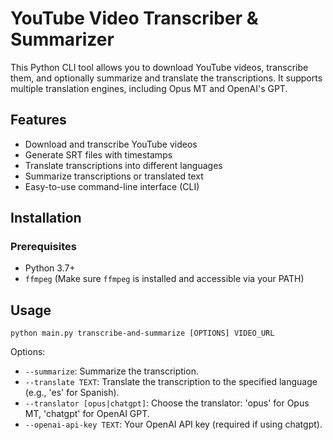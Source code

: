 # YouTube Video Transcriber & Summarizer

This Python CLI tool allows you to download YouTube videos, transcribe them, and optionally summarize and translate the transcriptions. It supports multiple translation engines, including Opus MT and OpenAI's GPT.

## Features

- Download and transcribe YouTube videos
- Generate SRT files with timestamps
- Translate transcriptions into different languages
- Summarize transcriptions or translated text
- Easy-to-use command-line interface (CLI)

## Installation

### Prerequisites

- Python 3.7+
- `ffmpeg` (Make sure `ffmpeg` is installed and accessible via your PATH)

## Usage
```
python main.py transcribe-and-summarize [OPTIONS] VIDEO_URL
```

Options:
- `--summarize`: Summarize the transcription.
- `--translate TEXT`: Translate the transcription to the specified language (e.g., 'es' for Spanish).
- `--translator [opus|chatgpt]`: Choose the translator: 'opus' for Opus MT, 'chatgpt' for OpenAI GPT.
- `--openai-api-key TEXT`: Your OpenAI API key (required if using chatgpt).

